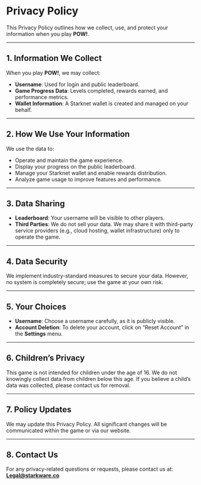 # Privacy Policy

This Privacy Policy outlines how we collect, use, and protect your information when you play **POW!**.

---

## 1. Information We Collect

When you play **POW!**, we may collect:

- **Username**: Used for login and public leaderboard.  
- **Game Progress Data**: Levels completed, rewards earned, and performance metrics.  
- **Wallet Information**: A Starknet wallet is created and managed on your behalf.  

---

## 2. How We Use Your Information

We use the data to:

- Operate and maintain the game experience.  
- Display your progress on the public leaderboard.  
- Manage your Starknet wallet and enable rewards distribution.  
- Analyze game usage to improve features and performance.  

---

## 3. Data Sharing

- **Leaderboard**: Your username will be visible to other players.  
- **Third Parties**: We do not sell your data. We may share it with third-party service providers (e.g., cloud hosting, wallet infrastructure) only to operate the game.  

---

## 4. Data Security

We implement industry-standard measures to secure your data. However, no system is completely secure; use the game at your own risk.

---

## 5. Your Choices

- **Username**: Choose a username carefully, as it is publicly visible.  
- **Account Deletion**: To delete your account, click on “Reset Account” in the **Settings** menu.  

---

## 6. Children’s Privacy

This game is not intended for children under the age of 16. We do not knowingly collect data from children below this age. If you believe a child’s data was collected, please contact us for removal.

---

## 7. Policy Updates

We may update this Privacy Policy. All significant changes will be communicated within the game or via our website.

---

## 8. Contact Us

For any privacy-related questions or requests, please contact us at: **Legal@starkware.co**
